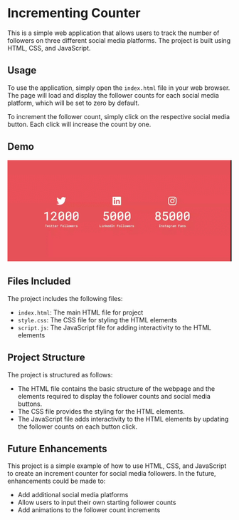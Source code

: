 # Incrementing Counter

This is a simple web application that allows users to track the number of followers on three different social media platforms. The project is built using HTML, CSS, and JavaScript.

## Usage

To use the application, simply open the `index.html` file in your web browser. The page will load and display the follower counts for each social media platform, which will be set to zero by default.

To increment the follower count, simply click on the respective social media button. Each click will increase the count by one.

## Demo

![Demo](./asset/incrmt.gif)

## Files Included

The project includes the following files:

- `index.html`: The main HTML file for project
- `style.css`: The CSS file for styling the HTML elements
- `script.js`: The JavaScript file for adding interactivity to the HTML elements

## Project Structure

The project is structured as follows:

- The HTML file contains the basic structure of the webpage and the elements required to display the follower counts and social media buttons.
- The CSS file provides the styling for the HTML elements.
- The JavaScript file adds interactivity to the HTML elements by updating the follower counts on each button click.

## Future Enhancements

This project is a simple example of how to use HTML, CSS, and JavaScript to create an increment counter for social media followers. In the future, enhancements could be made to:

- Add additional social media platforms
- Allow users to input their own starting follower counts
- Add animations to the follower count increments
